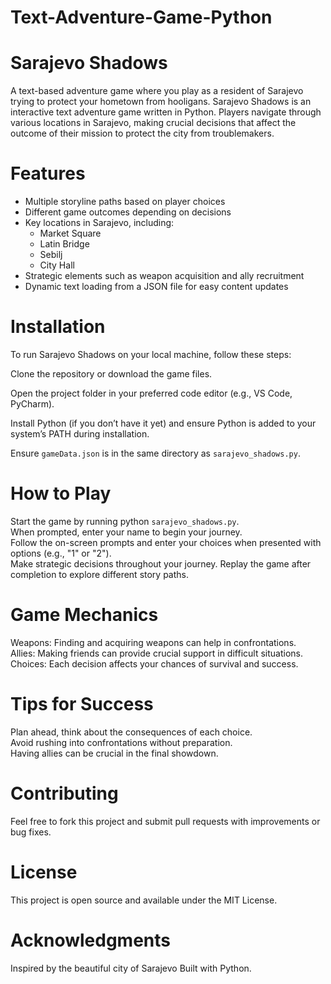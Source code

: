 # Text-Adventure-Game-Python

# Sarajevo Shadows
A text-based adventure game where you play as a resident of Sarajevo trying to protect your hometown from hooligans.
Sarajevo Shadows is an interactive text adventure game written in Python. Players navigate through various locations in Sarajevo, making crucial decisions that affect the outcome of their mission to protect the city from troublemakers.

# Features
- Multiple storyline paths based on player choices
- Different game outcomes depending on decisions
- Key locations in Sarajevo, including:
  *   Market Square
  *   Latin Bridge
  *   Sebilj
  *   City Hall
- Strategic elements such as weapon acquisition and ally recruitment
- Dynamic text loading from a JSON file for easy content updates

# Installation
To run Sarajevo Shadows on your local machine, follow these steps:

Clone the repository or download the game files.

Open the project folder in your preferred code editor (e.g., VS Code, PyCharm).

Install Python (if you don’t have it yet) and ensure Python is added to your system’s PATH during installation.  

Ensure `gameData.json` is in the same directory as `sarajevo_shadows.py`.

# How to Play
Start the game by running python `sarajevo_shadows.py`.  
When prompted, enter your name to begin your journey.  
Follow the on-screen prompts and enter your choices when presented with options (e.g., "1" or "2").  
Make strategic decisions throughout your journey.
Replay the game after completion to explore different story paths.
# Game Mechanics
Weapons: Finding and acquiring weapons can help in confrontations.  
Allies: Making friends can provide crucial support in difficult situations.  
Choices: Each decision affects your chances of survival and success.  

# Tips for Success
Plan ahead, think about the consequences of each choice.   
Avoid rushing into confrontations without preparation.  
Having allies can be crucial in the final showdown.  
# Contributing
Feel free to fork this project and submit pull requests with improvements or bug fixes.  
# License
This project is open source and available under the MIT License.  
# Acknowledgments  
Inspired by the beautiful city of Sarajevo
Built with Python.

